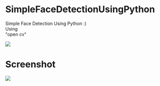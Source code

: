 # SimpleFaceDetectionUsingPython
Simple Face Detection Using Python :) 
<br>
Using<br>
"open cv"

<img src="https://miro.medium.com/max/1942/0*lKD8sDQ9fAXt70VC.gif">
<h1>Screenshot</h1>
<img src="http://quantumbyteofficial.tech/QuantumDrive/GitDrive/SimpleFaceDetectionUsingPython.png">
